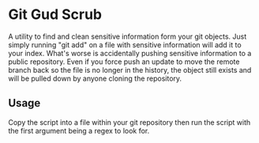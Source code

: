 # Git Gud Scrub
A utility to find and clean sensitive information form your git objects. Just simply running "git add" on a file with sensitive information will add it to your index. What's worse is accidentally pushing sensitive information to a public repository. Even if you force push an update to move the remote branch back so the file is no longer in the history, the object still exists and will be pulled down by anyone cloning the repository.

## Usage
Copy the script into a file within your git repository then run the script with the first argument being a regex to look for.
